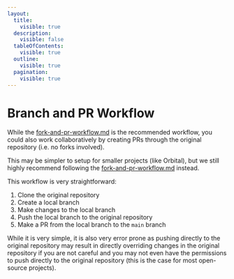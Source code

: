 ```yaml
---
layout:
  title:
    visible: true
  description:
    visible: false
  tableOfContents:
    visible: true
  outline:
    visible: true
  pagination:
    visible: true
---
```


# Branch and PR Workflow

While the [fork-and-pr-workflow.md](fork-and-pr-workflow.md "mention") is the recommended workflow, you could also work collaboratively by creating PRs through the original repository (i.e. no forks involved).

This may be simpler to setup for smaller projects (like Orbital), but we still highly recommend following the [fork-and-pr-workflow.md](fork-and-pr-workflow.md "mention") instead.

This workflow is very straightforward:

1. Clone the original repository
2. Create a local branch
3. Make changes to the local branch
4. Push the local branch to the original repository
5. Make a PR from the local branch to the `main` branch

While it is very simple, it is also very error prone as pushing directly to the original repository may result in directly overriding changes in the original repository if you are not careful and you may not even have the permissions to push directly to the original repository (this is the case for most open-source projects).
